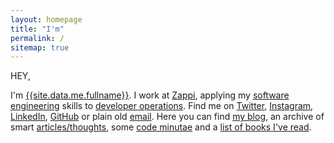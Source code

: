 ```yaml
---
layout: homepage
title: "I'm"
permalink: /
sitemap: true
---
```


HEY,

I'm [{{site.data.me.fullname}}][about]. I work at [Zappi][zappi], applying my [software engineering][software_engineering] skills to [developer operations][devops]. Find me on [Twitter][twitter], [Instagram][instagram], [LinkedIn][linkedin], [GitHub][github] or plain old [email][email]. Here you can find [my blog][blog_archive], an archive of smart [articles/thoughts][articles_archive], some [code minutae][minutae_archive] and a [list of books I've read][reading_list].

[devops]: https://en.wikipedia.org/wiki/DevOps
[software_engineering]: https://en.wikipedia.org/wiki/Software_engineering
[zappi]: https://zappi.io
[email]: mailto:j@kingori.co?Subject=Hey%20There

[twitter]: {{site.data.profiles.twitter.url}}
[github]: {{site.data.profiles.github.url}}
[instagram]: {{site.data.profiles.instagram.url}}
[linkedin]: {{site.data.profiles.linkedin.url}}

[about]: /about/
[reading_list]: /about/reading-list/
[articles_archive]: /articles/archive/
[blog_archive]: /blog/archive/
[minutae_archive]: /minutae/archive/
